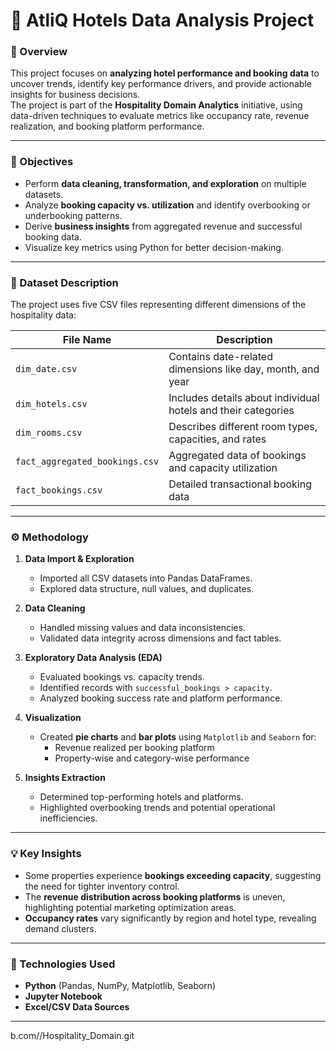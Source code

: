 
# 🏨 AtliQ Hotels Data Analysis Project

### 📘 Overview
This project focuses on **analyzing hotel performance and booking data** to uncover trends, identify key performance drivers, and provide actionable insights for business decisions.  
The project is part of the **Hospitality Domain Analytics** initiative, using data-driven techniques to evaluate metrics like occupancy rate, revenue realization, and booking platform performance.

---

### 🎯 Objectives
- Perform **data cleaning, transformation, and exploration** on multiple datasets.  
- Analyze **booking capacity vs. utilization** and identify overbooking or underbooking patterns.  
- Derive **business insights** from aggregated revenue and successful booking data.  
- Visualize key metrics using Python for better decision-making.

---

### 📂 Dataset Description
The project uses five CSV files representing different dimensions of the hospitality data:

| File Name | Description |
|------------|-------------|
| `dim_date.csv` | Contains date-related dimensions like day, month, and year |
| `dim_hotels.csv` | Includes details about individual hotels and their categories |
| `dim_rooms.csv` | Describes different room types, capacities, and rates |
| `fact_aggregated_bookings.csv` | Aggregated data of bookings and capacity utilization |
| `fact_bookings.csv` | Detailed transactional booking data |

---

### ⚙️ Methodology
1. **Data Import & Exploration**
   - Imported all CSV datasets into Pandas DataFrames.
   - Explored data structure, null values, and duplicates.

2. **Data Cleaning**
   - Handled missing values and data inconsistencies.
   - Validated data integrity across dimensions and fact tables.

3. **Exploratory Data Analysis (EDA)**
   - Evaluated bookings vs. capacity trends.
   - Identified records with `successful_bookings > capacity`.
   - Analyzed booking success rate and platform performance.

4. **Visualization**
   - Created **pie charts** and **bar plots** using `Matplotlib` and `Seaborn` for:
     - Revenue realized per booking platform  
     - Property-wise and category-wise performance

5. **Insights Extraction**
   - Determined top-performing hotels and platforms.
   - Highlighted overbooking trends and potential operational inefficiencies.

---

### 💡 Key Insights
- Some properties experience **bookings exceeding capacity**, suggesting the need for tighter inventory control.  
- The **revenue distribution across booking platforms** is uneven, highlighting potential marketing optimization areas.  
- **Occupancy rates** vary significantly by region and hotel type, revealing demand clusters.

---

### 🧠 Technologies Used
- **Python** (Pandas, NumPy, Matplotlib, Seaborn)
- **Jupyter Notebook**
- **Excel/CSV Data Sources**

---

b.com/<your-username>/Hospitality_Domain.git

